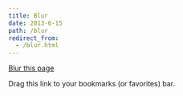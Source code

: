 ```yaml
---
title: Blur
date: 2013-6-15
path: /blur
redirect_from:
  - /blur.html
---
```

<p><a href="javascript:(function()%20{%20document.getElementsByTagName('html')[0].style.WebkitFilter%20=%20'blur(20px)'%3B%0Adocument.getElementsByTagName('html')[0].style.filter%20=%20'blur(20px)'%3B%20})()%3B">Blur this page</a></p>

<p>Drag this link to your bookmarks (or favorites) bar.</p>
